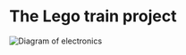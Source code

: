# The Lego train project


![Diagram of electronics](/train/Documentation/ElectronicsDiagram.svg?raw=true "Electronics diagram")